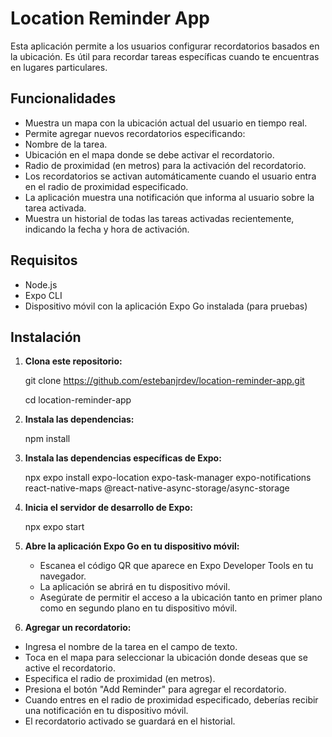 # Location Reminder App

Esta aplicación permite a los usuarios configurar recordatorios basados en la ubicación. Es útil para recordar tareas específicas cuando te encuentras en lugares particulares.

## Funcionalidades

- Muestra un mapa con la ubicación actual del usuario en tiempo real.
- Permite agregar nuevos recordatorios especificando:
- Nombre de la tarea.
- Ubicación en el mapa donde se debe activar el recordatorio.
- Radio de proximidad (en metros) para la activación del recordatorio.
- Los recordatorios se activan automáticamente cuando el usuario entra en el radio de proximidad especificado.
- La aplicación muestra una notificación que informa al usuario sobre la tarea activada.
- Muestra un historial de todas las tareas activadas recientemente, indicando la fecha y hora de activación.

## Requisitos

- Node.js
- Expo CLI
- Dispositivo móvil con la aplicación Expo Go instalada (para pruebas)

## Instalación

1. **Clona este repositorio:**
   
   git clone <https://github.com/estebanjrdev/location-reminder-app.git>
   
   cd location-reminder-app
3. **Instala las dependencias:**
   
   npm install
5. **Instala las dependencias específicas de Expo:**
   
   npx expo install expo-location expo-task-manager expo-notifications react-native-maps @react-native-async-storage/async-storage
7. **Inicia el servidor de desarrollo de Expo:**
   
   npx expo start
9. **Abre la aplicación Expo Go en tu dispositivo móvil:** 
   - Escanea el código QR que aparece en Expo Developer Tools en tu navegador.
   - La aplicación se abrirá en tu dispositivo móvil.
   - Asegúrate de permitir el acceso a la ubicación tanto en primer plano como en   segundo plano en tu dispositivo móvil.
10. **Agregar un recordatorio:** 
   - Ingresa el nombre de la tarea en el campo de texto.
   - Toca en el mapa para seleccionar la ubicación donde deseas que se active el recordatorio.
   - Especifica el radio de proximidad (en metros).
   - Presiona el botón "Add Reminder" para agregar el recordatorio.
   - Cuando entres en el radio de proximidad especificado, deberías recibir una notificación en tu dispositivo móvil.
   - El recordatorio activado se guardará en el historial.
